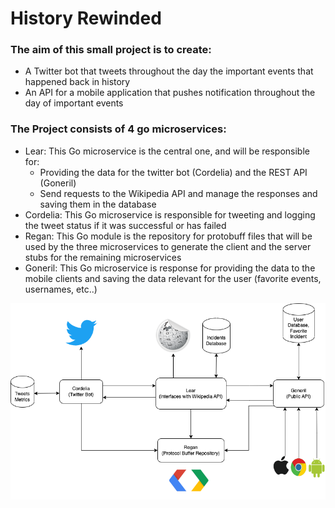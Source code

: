 # History Rewinded

### The aim of this small project is to create:

- A Twitter bot that tweets throughout the day the important events that happened back in history
- An API for a mobile application that pushes notification throughout the day of important events

### The Project consists of 4 go microservices:

- Lear: This Go microservice is the central one, and will be responsible for:
    - Providing the data for the twitter bot (Cordelia) and the REST API (Goneril)
    - Send requests to the Wikipedia API and manage the responses and saving them in the database
- Cordelia: This Go microservice is responsible for tweeting and logging the tweet status if it was successful or has failed
- Regan: This Go module is the repository for protobuff files that will be used by the three microservices to generate the client and the server stubs for the remaining microservices
- Goneril: This Go microservice is response for providing the data to the mobile clients and saving the data relevant for the user (favorite events, usernames, etc..)

![history-rewinded.png](history-rewinded-regan/assets/history-rewinded.png)
